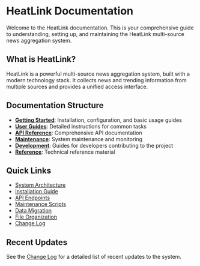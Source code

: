 # HeatLink Documentation

Welcome to the HeatLink documentation. This is your comprehensive guide to understanding, setting up, and maintaining the HeatLink multi-source news aggregation system.

## What is HeatLink?

HeatLink is a powerful multi-source news aggregation system, built with a modern technology stack. It collects news and trending information from multiple sources and provides a unified access interface.

## Documentation Structure

- **[Getting Started](/getting-started/index.md)**: Installation, configuration, and basic usage guides
- **[User Guides](/guides/index.md)**: Detailed instructions for common tasks
- **[API Reference](/api/index.md)**: Comprehensive API documentation
- **[Maintenance](/maintenance/index.md)**: System maintenance and monitoring
- **[Development](/development/index.md)**: Guides for developers contributing to the project
- **[Reference](/reference/index.md)**: Technical reference material

## Quick Links

- [System Architecture](/getting-started/architecture.md)
- [Installation Guide](/getting-started/installation.md)
- [API Endpoints](/api/endpoints.md)
- [Maintenance Scripts](/maintenance/scripts.md)
- [Data Migration](/maintenance/data-migration.md)
- [File Organization](/reference/file-organization.md)
- [Change Log](/reference/changelog.md)

## Recent Updates

See the [Change Log](/reference/changelog.md) for a detailed list of recent updates to the system. 